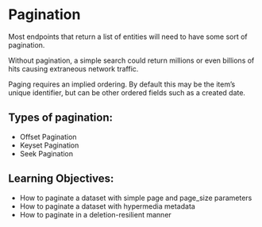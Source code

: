 # Pagination

Most endpoints that return a list of entities will need to have some sort of pagination.

Without pagination, a simple search could return millions or even billions of hits causing extraneous network traffic.

Paging requires an implied ordering. By default this may be the item’s unique identifier, but can be other ordered fields such as a created date.

## Types of pagination:

- Offset Pagination
- Keyset Pagination
- Seek Pagination

## Learning Objectives:

- How to paginate a dataset with simple page and page_size parameters
- How to paginate a dataset with hypermedia metadata
- How to paginate in a deletion-resilient manner
